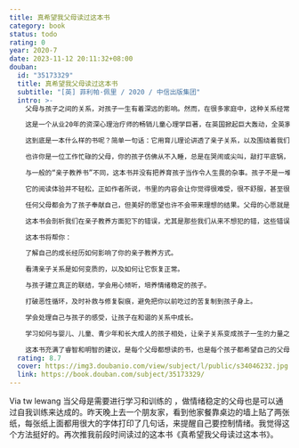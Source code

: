 ```yaml
---
title: 真希望我父母读过这本书
category: book
status: todo
rating: 0
year: 2020-7
date: 2023-11-12 20:11:32+08:00
douban:
  id: "35173329"
  title: 真希望我父母读过这本书
  subtitle: "[英] 菲利帕·佩里 / 2020 / 中信出版集团"
  intro: >-
    父母与孩子之间的关系，对孩子一生有着深远的影响。然而，在很多家庭中，这种关系经常出问题，令人痛苦，甚至很难再回归正常。

    这是一个从业20年的资深心理治疗师的畅销儿童心理学巨著，在英国掀起巨大轰动，全英家长热烈讨论，甚至没有孩子的人都迫不及待地买来，用于改善自己的人际关系。

    这到底是一本什么样的书呢？简单一句话：它用育儿理论讲透了亲子关系，以及围绕着我们的家庭成员关系，所有人际关系，让我们更自在地活在关系里。这是一本关于“关系”的书——我们与孩子的关系，与自身的关系，与过去的关系，与周围世界的关系。

    也许你是一位工作忙碌的父母，你的孩子仿佛从不入睡，总是在哭闹或尖叫，敲打平底锅，戳插座，喊着要更多的糖，看更多的电视。这些让你感到疲倦和绝望，很难保持冷静和理智。你是一位好家长，但还可以变得更好：菲利帕·佩里的这本畅销书，将帮你打开育儿的新视野。

    与一般的“亲子教养书”不同，这本书并没有把养育孩子当作令人生畏的杂事。孩子不是一堆有待处理的麻烦，也不是一个需要精益求精的项目。育儿是一种关系，孩子是要被理解和支持的个体。归根结底，在孩子身上的投入，不仅会使他们以后成为更优秀的人，而且也会使你自己变得更好。

    它的阅读体验并不轻松，正如作者所说，书里的内容会让你觉得很难受，很不舒服，甚至很生气，要牺牲你的自尊来阅读。因为它会让你直面自己在陪伴孩子的过程所犯下的种种错误。

    任何父母都会为了孩子奉献自己，但美好的愿望也许不会带来理想的结果。父母的心愿就是让孩子幸福快乐，让他们过上美好的生活，但我们往往意识不到，自己是如何在无心之中伤害了孩子。

    这本书会剖析我们在亲子教养方面犯下的错误，尤其是那些我们从来不想犯的错，这些错误的深层心理根源，以及有了过错之后我们如何弥补，修复裂痕。

    这本书将帮你：

    了解自己的成长经历如何影响了你的亲子教养方式。

    看清亲子关系是如何变质的，以及如何让它恢复正常。

    与孩子建立真正的联结，学会用心倾听，培养情绪稳定的孩子。

    打破恶性循环，及时补救与修复裂痕，避免把你以前吃过的苦复制到孩子身上。

    学会处理自己与孩子的感受，让孩子在和谐的关系中成长。

    学习如何与婴儿、儿童、青少年和长大成人的孩子相处，让亲子关系变成孩子一生的力量之源。

    这本书充满了睿智和明智的建议，是每个父母都想读的书，也是每个孩子都希望自己的父母拥有的书。
  rating: 8.7
  cover: https://img3.doubanio.com/view/subject/l/public/s34046232.jpg
  link: https://book.douban.com/subject/35173329/
---
```


Via tw lewang 当父母是需要进行学习和训练的
，做情绪稳定的父母也是可以通过自我训练来达成的。昨天晚上去一个朋友家，看到他家餐靠桌边的墙上贴了两张纸，每张纸上面都用很大的字体打印了几句话，来提醒自己要控制情绪。我觉得这个方法挺好的。再次推我前段时间读过的这本书《真希望我父母读过这本书》。
